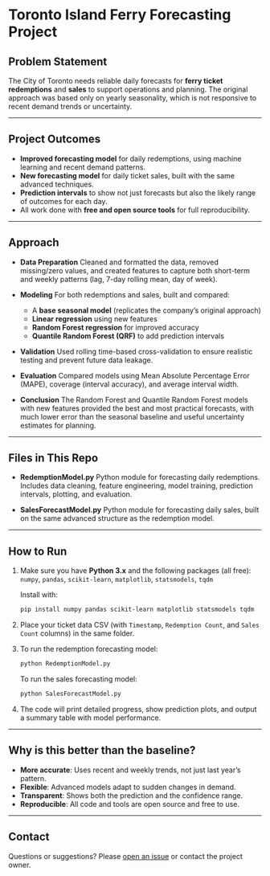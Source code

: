 
# Toronto Island Ferry Forecasting Project

## Problem Statement

The City of Toronto needs reliable daily forecasts for **ferry ticket redemptions** and **sales** to support operations and planning. The original approach was based only on yearly seasonality, which is not responsive to recent demand trends or uncertainty.

---

## Project Outcomes

* **Improved forecasting model** for daily redemptions, using machine learning and recent demand patterns.
* **New forecasting model** for daily ticket sales, built with the same advanced techniques.
* **Prediction intervals** to show not just forecasts but also the likely range of outcomes for each day.
* All work done with **free and open source tools** for full reproducibility.

---

## Approach

* **Data Preparation**
  Cleaned and formatted the data, removed missing/zero values, and created features to capture both short-term and weekly patterns (lag, 7-day rolling mean, day of week).

* **Modeling**
  For both redemptions and sales, built and compared:

  * A **base seasonal model** (replicates the company’s original approach)
  * **Linear regression** using new features
  * **Random Forest regression** for improved accuracy
  * **Quantile Random Forest (QRF)** to add prediction intervals

* **Validation**
  Used rolling time-based cross-validation to ensure realistic testing and prevent future data leakage.

* **Evaluation**
  Compared models using Mean Absolute Percentage Error (MAPE), coverage (interval accuracy), and average interval width.

* **Conclusion**
  The Random Forest and Quantile Random Forest models with new features provided the best and most practical forecasts, with much lower error than the seasonal baseline and useful uncertainty estimates for planning.

---

## Files in This Repo

* **RedemptionModel.py**
  Python module for forecasting daily redemptions. Includes data cleaning, feature engineering, model training, prediction intervals, plotting, and evaluation.

* **SalesForecastModel.py**
  Python module for forecasting daily sales, built on the same advanced structure as the redemption model.


---

## How to Run

1. Make sure you have **Python 3.x** and the following packages (all free):
   `numpy`, `pandas`, `scikit-learn`, `matplotlib`, `statsmodels`, `tqdm`

   Install with:

   ```bash
   pip install numpy pandas scikit-learn matplotlib statsmodels tqdm
   ```

2. Place your ticket data CSV (with `Timestamp`, `Redemption Count`, and `Sales Count` columns) in the same folder.

3. To run the redemption forecasting model:

   ```bash
   python RedemptionModel.py
   ```

   To run the sales forecasting model:

   ```bash
   python SalesForecastModel.py
   ```

4. The code will print detailed progress, show prediction plots, and output a summary table with model performance.

---

## Why is this better than the baseline?

* **More accurate**: Uses recent and weekly trends, not just last year’s pattern.
* **Flexible**: Advanced models adapt to sudden changes in demand.
* **Transparent**: Shows both the prediction and the confidence range.
* **Reproducible**: All code and tools are open source and free to use.

---

## Contact

Questions or suggestions? Please [open an issue](https://github.com/) or contact the project owner.




